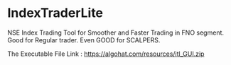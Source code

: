 # IndexTraderLite
NSE Index Trading Tool for Smoother and Faster Trading in FNO segment. Good for Regular trader. Even GOOD for SCALPERS.

The Executable File Link : https://algohat.com/resources/itl_GUI.zip
